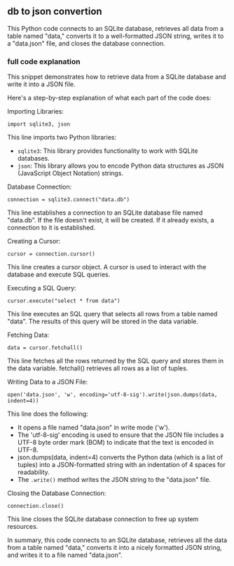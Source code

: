 ## db to json convertion

This Python code connects to an SQLite database, retrieves all data from a table named "data," converts it to a well-formatted JSON string, writes it to a "data.json" file, and closes the database connection.

### full code explanation
This snippet demonstrates how to retrieve data from a SQLite database and write it into a JSON file.

Here's a step-by-step explanation of what each part of the code does:

Importing Libraries:

```
import sqlite3, json
```

This line imports two Python libraries:
- `sqlite3`: This library provides functionality to work with SQLite databases.
- `json`: This library allows you to encode Python data structures as JSON (JavaScript Object Notation) strings.

Database Connection:
```
connection = sqlite3.connect("data.db")
```
This line establishes a connection to an SQLite database file named "data.db". If the file doesn't exist, it will be created. If it already exists, a connection to it is established.

Creating a Cursor:
```
cursor = connection.cursor()
```
This line creates a cursor object. A cursor is used to interact with the database and execute SQL queries.

Executing a SQL Query:
```
cursor.execute("select * from data")
```
This line executes an SQL query that selects all rows from a table named "data". The results of this query will be stored in the data variable.

Fetching Data:
```
data = cursor.fetchall()
```
This line fetches all the rows returned by the SQL query and stores them in the data variable. fetchall() retrieves all rows as a list of tuples.

Writing Data to a JSON File:
```
open('data.json', 'w', encoding='utf-8-sig').write(json.dumps(data, indent=4))
```

This line does the following:
- It opens a file named "data.json" in write mode ('w').
- The 'utf-8-sig' encoding is used to ensure that the JSON file includes a UTF-8 byte order mark (BOM) to indicate that the text is encoded in UTF-8.
- json.dumps(data, indent=4) converts the Python data (which is a list of tuples) into a JSON-formatted string with an indentation of 4 spaces for readability.
- The `.write()` method writes the JSON string to the "data.json" file.

Closing the Database Connection:
```
connection.close()
```
This line closes the SQLite database connection to free up system resources.

In summary, this code connects to an SQLite database, retrieves all the data from a table named "data," converts it into a nicely formatted JSON string, and writes it to a file named "data.json".
